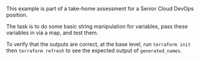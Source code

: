 This example is part of a take-home assessment for a Senior Cloud DevOps position.

The task is to do some basic string manipulation for variables, pass these variables in via a map, and test them.

To verify that the outputs are correct, at the base level, run `terraform init` then `terraform refresh` to see the expected output of `generated_names`.
